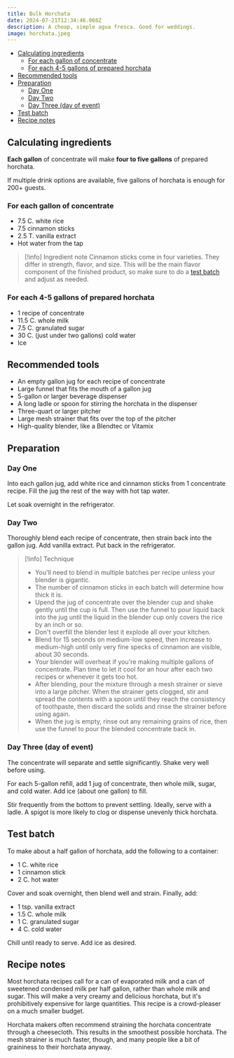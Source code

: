 ```yaml
---
title: Bulk Horchata
date: 2024-07-21T12:34:46.068Z
description: A cheap, simple agua fresca. Good for weddings.
image: horchata.jpeg
---
```


- [Calculating ingredients](#calculating-ingredients)
  - [For each gallon of concentrate](#for-each-gallon-of-concentrate)
  - [For each 4-5 gallons of prepared horchata](#for-each-4-5-gallons-of-prepared-horchata)
- [Recommended tools](#recommended-tools)
- [Preparation](#preparation)
  - [Day One](#day-one)
  - [Day Two](#day-two)
  - [Day Three (day of event)](#day-three-day-of-event)
- [Test batch](#test-batch)
- [Recipe notes](#recipe-notes)

## Calculating ingredients

**Each gallon** of concentrate will make **four to five gallons** of prepared horchata.

If multiple drink options are available, five gallons of horchata is enough for 200+ guests.

### For each gallon of concentrate

- 7.5 C. white rice
- 7.5 cinnamon sticks
- 2.5 T. vanilla extract
- Hot water from the tap

> [!info] Ingredient note
> Cinnamon sticks come in four varieties. They differ in strength, flavor, and size. This will be the main flavor component of the finished product, so make sure to do a [test batch](#test-batch) and adjust as needed.

### For each 4-5 gallons of prepared horchata

- 1 recipe of concentrate
- 11.5 C. whole milk
- 7.5 C. granulated sugar
- 30 C. (just under two gallons) cold water
- Ice

## Recommended tools

- An empty gallon jug for each recipe of concentrate
- Large funnel that fits the mouth of a gallon jug
- 5-gallon or larger beverage dispenser
- A long ladle or spoon for stirring the horchata in the dispenser
- Three-quart or larger pitcher
- Large mesh strainer that fits over the top of the pitcher
- High-quality blender, like a Blendtec or Vitamix

## Preparation

### Day One

Into each gallon jug, add white rice and cinnamon sticks from 1 concentrate recipe. Fill the jug the rest of the way with hot tap water.

Let soak overnight in the refrigerator.

### Day Two

Thoroughly blend each recipe of concentrate, then strain back into the gallon jug. Add vanilla extract. Put back in the refrigerator.

> [!info] Technique
>
> - You'll need to blend in multiple batches per recipe unless your blender is gigantic.
> - The number of cinnamon sticks in each batch will determine how thick it is.
> - Upend the jug of concentrate over the blender cup and shake gently until the cup is full. Then use the funnel to pour liquid back into the jug until the liquid in the blender cup only covers the rice by an inch or so.
> - Don't overfill the blender lest it explode all over your kitchen.
> - Blend for 15 seconds on medium-low speed, then increase to medium-high until only very fine specks of cinnamon are visible, about 30 seconds.
> - Your blender will overheat if you're making multiple gallons of concentrate. Plan time to let it cool for an hour after each two recipes or whenever it gets too hot.
> - After blending, pour the mixture through a mesh strainer or sieve into a large pitcher. When the strainer gets clogged, stir and spread the contents with a spoon until they reach the consistency of toothpaste, then discard the solids and rinse the strainer before using again.
> - When the jug is empty, rinse out any remaining grains of rice, then use the funnel to pour the blended concentrate back in.

### Day Three (day of event)

The concentrate will separate and settle significantly. Shake very well before using.

For each 5-gallon refill, add 1 jug of concentrate, then whole milk, sugar, and cold water. Add ice (about one gallon) to fill.

Stir frequently from the bottom to prevent settling. Ideally, serve with a ladle. A spigot is more likely to clog or dispense unevenly thick horchata.

## Test batch

To make about a half gallon of horchata, add the following to a container:

- 1 C. white rice
- 1 cinnamon stick
- 2 C. hot water

Cover and soak overnight, then blend well and strain. Finally, add:

- 1 tsp. vanilla extract
- 1.5 C. whole milk
- 1 C. granulated sugar
- 4 C. cold water

Chill until ready to serve. Add ice as desired.

## Recipe notes

Most horchata recipes call for a can of evaporated milk and a can of sweetened condensed milk per half gallon, rather than whole milk and sugar. This will make a very creamy and delicious horchata, but it's prohibitively expensive for large quantities. This recipe is a crowd-pleaser on a much smaller budget.

Horchata makers often recommend straining the horchata concentrate through a cheesecloth. This results in the smoothest possible horchata. The mesh strainer is much faster, though, and many people like a bit of graininess to their horchata anyway.